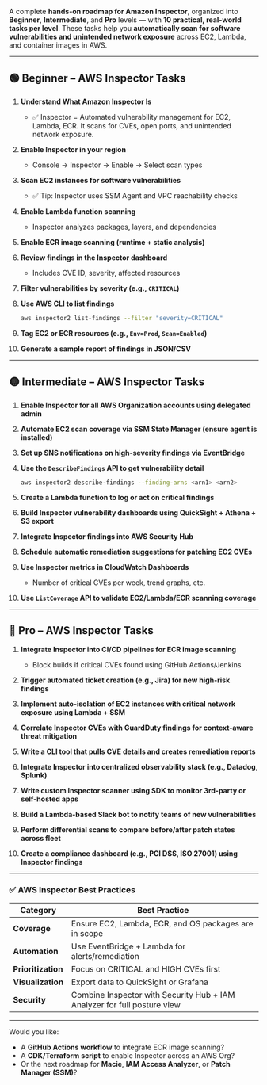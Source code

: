 A complete **hands-on roadmap for Amazon Inspector**, organized into **Beginner**, **Intermediate**, and **Pro** levels — with **10 practical, real-world tasks per level**. These tasks help you **automatically scan for software vulnerabilities and unintended network exposure** across EC2, Lambda, and container images in AWS.

---

## 🟢 **Beginner – AWS Inspector Tasks**

1. **Understand What Amazon Inspector Is**
   - ✅ Inspector = Automated vulnerability management for EC2, Lambda, ECR. It scans for CVEs, open ports, and unintended network exposure.

2. **Enable Inspector in your region**
   - Console → Inspector → Enable → Select scan types

3. **Scan EC2 instances for software vulnerabilities**
   - ✅ Tip: Inspector uses SSM Agent and VPC reachability checks

4. **Enable Lambda function scanning**
   - Inspector analyzes packages, layers, and dependencies

5. **Enable ECR image scanning (runtime + static analysis)**

6. **Review findings in the Inspector dashboard**
   - Includes CVE ID, severity, affected resources

7. **Filter vulnerabilities by severity (e.g., `CRITICAL`)**

8. **Use AWS CLI to list findings**
   ```bash
   aws inspector2 list-findings --filter "severity=CRITICAL"
   ```

9. **Tag EC2 or ECR resources (e.g., `Env=Prod`, `Scan=Enabled`)**

10. **Generate a sample report of findings in JSON/CSV**

---

## 🟡 **Intermediate – AWS Inspector Tasks**

1. **Enable Inspector for all AWS Organization accounts using delegated admin**

2. **Automate EC2 scan coverage via SSM State Manager (ensure agent is installed)**

3. **Set up SNS notifications on high-severity findings via EventBridge**

4. **Use the `DescribeFindings` API to get vulnerability detail**
   ```bash
   aws inspector2 describe-findings --finding-arns <arn1> <arn2>
   ```

5. **Create a Lambda function to log or act on critical findings**

6. **Build Inspector vulnerability dashboards using QuickSight + Athena + S3 export**

7. **Integrate Inspector findings into AWS Security Hub**

8. **Schedule automatic remediation suggestions for patching EC2 CVEs**

9. **Use Inspector metrics in CloudWatch Dashboards**
   - Number of critical CVEs per week, trend graphs, etc.

10. **Use `ListCoverage` API to validate EC2/Lambda/ECR scanning coverage**

---

## 🔴 **Pro – AWS Inspector Tasks**

1. **Integrate Inspector into CI/CD pipelines for ECR image scanning**
   - Block builds if critical CVEs found using GitHub Actions/Jenkins

2. **Trigger automated ticket creation (e.g., Jira) for new high-risk findings**

3. **Implement auto-isolation of EC2 instances with critical network exposure using Lambda + SSM**

4. **Correlate Inspector CVEs with GuardDuty findings for context-aware threat mitigation**

5. **Write a CLI tool that pulls CVE details and creates remediation reports**

6. **Integrate Inspector into centralized observability stack (e.g., Datadog, Splunk)**

7. **Write custom Inspector scanner using SDK to monitor 3rd-party or self-hosted apps**

8. **Build a Lambda-based Slack bot to notify teams of new vulnerabilities**

9. **Perform differential scans to compare before/after patch states across fleet**

10. **Create a compliance dashboard (e.g., PCI DSS, ISO 27001) using Inspector findings**

---

### ✅ AWS Inspector Best Practices

| Category | Best Practice |
|----------|----------------|
| **Coverage** | Ensure EC2, Lambda, ECR, and OS packages are in scope |
| **Automation** | Use EventBridge + Lambda for alerts/remediation |
| **Prioritization** | Focus on CRITICAL and HIGH CVEs first |
| **Visualization** | Export data to QuickSight or Grafana |
| **Security** | Combine Inspector with Security Hub + IAM Analyzer for full posture view |

---

Would you like:
- A **GitHub Actions workflow** to integrate ECR image scanning?
- A **CDK/Terraform script** to enable Inspector across an AWS Org?
- Or the next roadmap for **Macie**, **IAM Access Analyzer**, or **Patch Manager (SSM)**?
